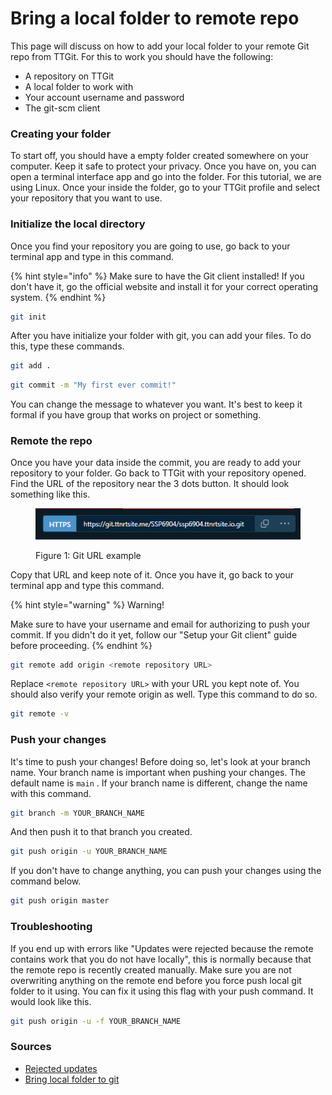 # Bring a local folder to remote repo

This page will discuss on how to add your local folder to your remote Git repo from TTGit. For this to work you should have the following:

* A repository on TTGit
* A local folder to work with
* Your account username and password
* The git-scm client

### Creating your folder

To start off, you should have a empty folder created somewhere on your computer. Keep it safe to protect your privacy. Once you have on, you can open a terminal interface app and go into the folder. For this tutorial, we are using Linux. Once your inside the folder, go to your TTGit profile and select your repository that you want to use.

### Initialize the local directory

Once you find your repository you are going to use, go back to your terminal app and type in this command.

{% hint style="info" %}
Make sure to have the Git client installed! If you don't have it, go the official website and install it for your correct operating system.&#x20;
{% endhint %}

```bash
git init
```

After you have initialize your folder with git, you can add your files. To do this, type these commands.

```bash
git add .
```

```bash
git commit -m "My first ever commit!"
```

You can change the message to whatever you want. It's best to keep it formal if you have group that works on project or something.

### Remote the repo

Once you have your data inside the commit, you are ready to add your repository to your folder. Go back to TTGit with your repository opened. Find the URL of the repository near the 3 dots button. It should look something like this.

<figure><img src="../.gitbook/assets/git-url.png" alt=""><figcaption><p>Figure 1: Git URL example</p></figcaption></figure>

Copy that URL and keep note of it. Once you have it, go back to your terminal app and type this command.

{% hint style="warning" %}
Warning!

Make sure to have your username and email for authorizing to push your commit. If you didn't do it yet, follow our "Setup your Git client" guide before proceeding.
{% endhint %}

```bash
git remote add origin <remote repository URL>
```

Replace `<remote repository URL>` with your URL you kept note of. You should also verify your remote origin as well. Type this command to do so.

```bash
git remote -v
```

### Push your changes

It's time to push your changes! Before doing so, let's look at your branch name. Your branch name is important when pushing your changes. The default name is `main` . If your branch name is different, change the name with this command.

```bash
git branch -m YOUR_BRANCH_NAME
```

And then push it to that branch you created.

```bash
git push origin -u YOUR_BRANCH_NAME
```

If you don't have to change anything, you can push your changes using the command below.

```bash
git push origin master
```

### Troubleshooting

If you end up with errors like "Updates were rejected because the remote contains work that you do not have locally", this is normally because that the remote repo is recently created manually. Make sure you are not overwriting anything on the remote end before you force push local git folder to it using. You can fix it using this flag with your push command. It would look like this.

```bash
git push origin -u -f YOUR_BRANCH_NAME
```

### Sources

* [Rejected updates](https://stackoverflow.com/questions/39399804/updates-were-rejected-because-the-tip-of-your-current-branch-is-behind-its-remot)
* [Bring local folder to git](https://superuser.com/questions/1412078/bring-a-local-folder-to-remote-git-repo)
